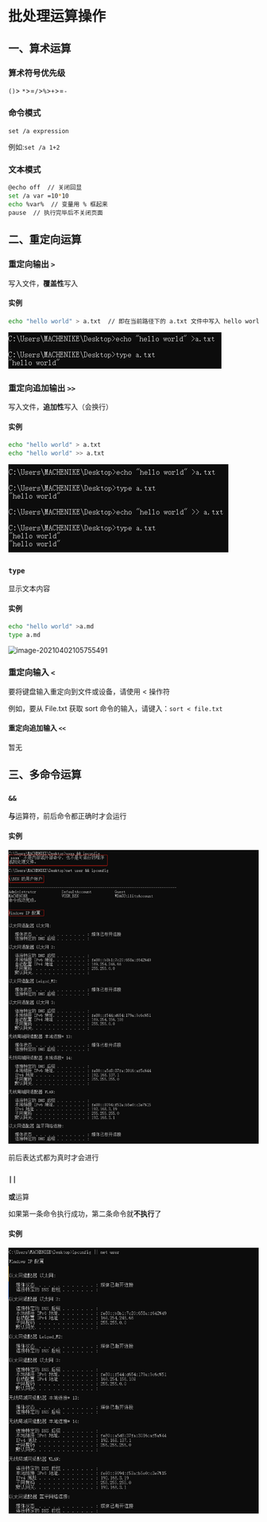 # 批处理运算操作

## 一、算术运算

### 算术符号优先级

`()`> `*`>=`/`>`%`>`+`>=`-`

### 命令模式

`set /a expression`

例如:`set /a 1+2`

### 文本模式

```bash
@echo off  // 关闭回显
set /a var =10*10
echo %var%  // 变量用 % 框起来
pause  // 执行完毕后不关闭页面
```

## 二、重定向运算

### 重定向输出 `>`

写入文件，**覆盖性**写入

#### 实例

```bash
echo "hello world" > a.txt  // 即在当前路径下的 a.txt 文件中写入 hello world
```

![image-20210402103039377](doc/image-20210402102630781.png)	

### 重定向追加输出 `>>`

写入文件，**追加性**写入（会换行）

#### 实例

```bash
echo "hello world" > a.txt 
echo "hello world" >> a.txt
```

![image-20210402103924397](doc/image-20210402103924397.png)	

### `type`

显示文本内容

#### 实例

```bash
echo "hello world" >a.md
type a.md
```

![image-20210402105755491](C:/Users/MACHENIKE/AppData/Roaming/Typora/typora-user-images/image-20210402105755491.png)	

### 重定向输入 `<`

要将键盘输入重定向到文件或设备，请使用 < 操作符

例如，要从 File.txt 获取 sort 命令的输入，请键入：`sort < file.txt`

#### 重定向追加输入 `<<`

暂无

## 三、多命令运算

### `&&`

**与**运算符，前后命令都正确时才会运行

#### 实例

![image-20210402111849348](doc/image-20210402111849348.png)

前后表达式都为真时才会进行

### `||`

**或**运算

如果第一条命令执行成功，第二条命令就**不执行**了

#### 实例

![image-20210402112134483](doc/image-20210402112134483.png)